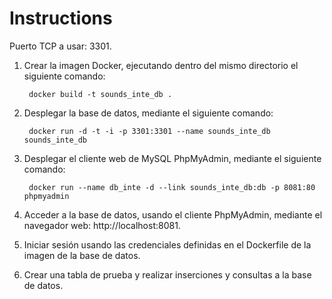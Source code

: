 # Instructions
Puerto TCP a usar: 3301.
1. Crear la imagen Docker, ejecutando dentro del mismo directorio el siguiente comando: 

        docker build -t sounds_inte_db .

2. Desplegar la base de datos, mediante el siguiente comando:

        docker run -d -t -i -p 3301:3301 --name sounds_inte_db sounds_inte_db

3. Desplegar el cliente web de MySQL PhpMyAdmin, mediante el siguiente comando:

        docker run --name db_inte -d --link sounds_inte_db:db -p 8081:80 phpmyadmin

4. Acceder a la base de datos, usando el cliente PhpMyAdmin, mediante el navegador
web: http://localhost:8081.

5. Iniciar sesión usando las credenciales definidas en el Dockerfile de la imagen de la base de datos.

6. Crear una tabla de prueba y realizar inserciones y consultas a la base de datos.
